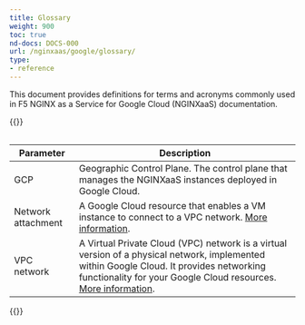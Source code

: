 ```yaml
---
title: Glossary
weight: 900
toc: true
nd-docs: DOCS-000
url: /nginxaas/google/glossary/
type:
- reference
---
```


This document provides definitions for terms and acronyms commonly used in F5 NGINX as a Service for Google Cloud (NGINXaaS) documentation.

{{<table>}}

| Parameter                | Description                                                                          |
| ------------------------ | -------------------------------------------------------------------------------------|
| GCP                      | Geographic Control Plane. The control plane that manages the NGINXaaS instances deployed in Google Cloud. |
| Network attachment       | A Google Cloud resource that enables a VM instance to connect to a VPC network. [More information](https://cloud.google.com/vpc/docs/about-network-attachments).   |
| VPC network              | A Virtual Private Cloud (VPC) network is a virtual version of a physical network, implemented within Google Cloud. It provides networking functionality for your Google Cloud resources. [More information](https://cloud.google.com/vpc/docs/vpc). |


{{</table>}}